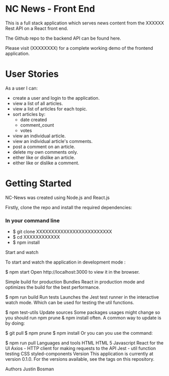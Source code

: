 # NC News - Front End

This is a full stack application which serves news content from the XXXXXX Rest API on a React front end.

The Github repo to the backend API can be found here.

Please visit (XXXXXXXX) for a complete working demo of the frontend application.

# User Stories

As a user I can:

- create a user and login to the application.
- view a list of all articles.
- view a list of articles for each topic.
- sort articles by:
  - date created
  - comment_count
  - votes
- view an individual article.
- view an individual article's comments.
- post a comment on an article.
- delete my own comments only.
- either like or dislike an article.
- either like or dislike a comment.

# Getting Started

NC-News was created using Node.js and React.js

Firstly, clone the repo and install the required dependencies:

### In your command line

- \$ git clone XXXXXXXXXXXXXXXXXXXXXXXXX
- \$ cd XXXXXXXXXXXX
- \$ npm install

Start and watch

To start and watch the application in development mode :

\$ npm start
Open http://localhost:3000 to view it in the browser.

Simple build for production
Bundles React in production mode and optimizes the build for the best performance.

\$ npm run build
Run tests
Launches the Jest test runner in the interactive watch mode. Which can be used for testing the util functions.

\$ npm test-utils
Update sources
Some packages usages might change so you should run npm prune & npm install often. A common way to update is by doing:

$ git pull
$ npm prune
\$ npm install
Or you can you use the command:

\$ npm run pull
Languages and tools
HTML
HTML 5
Javascript
React for the UI
Axios - HTTP client for making requests to the API
Jest - util function testing
CSS
styled-components
Version
This application is currently at version 0.1.0. For the versions available, see the tags on this repository.

Authors
Justin Bosman
